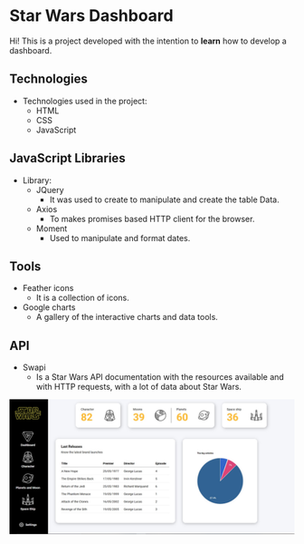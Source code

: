# Star Wars Dashboard

Hi! This is a project developed with the intention to  **learn** how to develop a dashboard.

##  Technologies

- Technologies used in the project:
	- HTML
	- CSS
	- JavaScript


## JavaScript Libraries

- Library:
  - JQuery
	  - It was used to create to manipulate and create the table Data.
  - Axios
	- To makes promises based HTTP client for the browser.
  - Moment
   	- Used to manipulate and format dates.

## Tools

- Feather icons
	-  It is a collection of icons.
- Google charts
	- A gallery of the interactive charts and data tools.

## API

- Swapi
	- Is a Star Wars API documentation with the resources available and  with HTTP requests, with a lot of data about Star Wars.

 ![](https://github.com/MarinaAlmeida20/Dashboard-Star-Wars-/blob/main/assets/dashboardPrint.jpg?raw=true)
